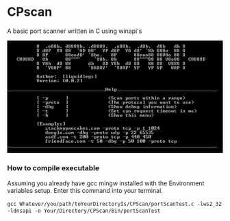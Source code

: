 # CPscan
A basic port scanner written in C using winapi's

![CPScan screenshot](/Assets/cp.png)

### How to compile executable
Assuming you already have gcc mingw installed with the Environment variables setup. Enter this command into your terminal.
```
gcc Whatever/you/path/toYourDirectoryIs/CPScan/portScanTest.c -lws2_32 -ldnsapi -o Your/Directory/CPScan/Bin/portScanTest
```
